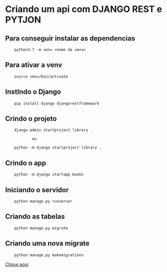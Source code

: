 # Criando um api com DJANGO REST e PYTJON

<h2>Para conseguir instalar as dependencias</h2>


        python3.7 -m venv <nome da venv>


<h2>Para ativar a venv</h2>

        source venv/bin/activate

<h2>Instlndo o Django</h2>


        pip install django djangorestframework

<h2>Crindo o projeto</h2>

        django-admin startproject library .

                ou

        python -m django startproject library .

<h2>Crindo o app</h2>

        python -m django startapp books

<h2>Iniciando o servidor</h2>

        python manage.py runserver

<h2>Criando as tabelas</h2>

        python manage.py migrate

<h2>Criando uma nova migrate</h2>

        python manage.py makemigrations

<a href="https://www.youtube.com/watch?v=wtl8ZyCbTbg">Clique aqui</a>
